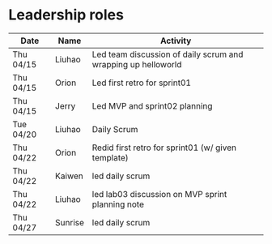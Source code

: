 # Leadership roles

| Date      | Name              | Activity                                               |
|-----------|-------------------|--------------------------------------------------------|
| Thu 04/15 | Liuhao      | Led team discussion of daily scrum and wrapping up helloworld  | 
| Thu 04/15 | Orion  | Led first retro for sprint01        | 
| Thu 04/15 | Jerry       | Led MVP and sprint02 planning                                  |
| Tue 04/20 | Liuhao      | Daily Scrum  | 
| Thu 04/22 | Orion      | Redid first retro for sprint01 (w/ given template) | 
| Thu 04/22 | Kaiwen      | led daily scrum  | 
| Thu 04/22 | Liuhao      | led lab03 discussion on MVP sprint planning note  | 
| Thu 04/27 | Sunrise      | led daily scrum  | 
